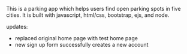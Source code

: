 This is a parking app which helps users find open parking spots in five cities. It is built with javascript, html/css, bootstrap, ejs, and node.

updates:
- replaced original home page with test home page
- new sign up form successfully creates a new account